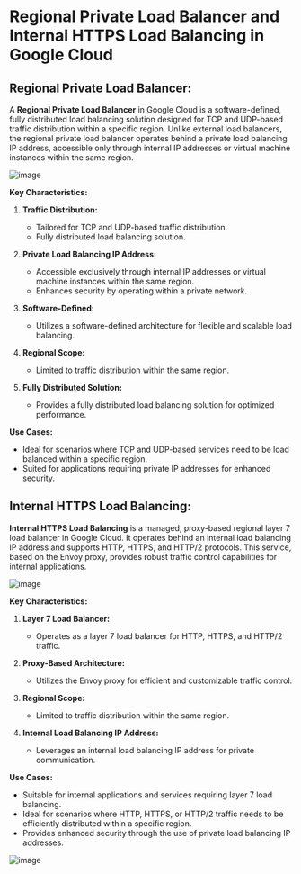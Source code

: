 # Regional Private Load Balancer and Internal HTTPS Load Balancing in Google Cloud

## Regional Private Load Balancer:

A **Regional Private Load Balancer** in Google Cloud is a software-defined, fully distributed load balancing solution designed for TCP and UDP-based traffic distribution within a specific region. Unlike external load balancers, the regional private load balancer operates behind a private load balancing IP address, accessible only through internal IP addresses or virtual machine instances within the same region.

![image](https://github.com/ZainYoussef/Google-ACE-Courses-Notes/assets/85849430/69ed2988-b122-4772-9df4-6647969a4642)

**Key Characteristics:**

1. **Traffic Distribution:**
   - Tailored for TCP and UDP-based traffic distribution.
   - Fully distributed load balancing solution.

2. **Private Load Balancing IP Address:**
   - Accessible exclusively through internal IP addresses or virtual machine instances within the same region.
   - Enhances security by operating within a private network.

3. **Software-Defined:**
   - Utilizes a software-defined architecture for flexible and scalable load balancing.

4. **Regional Scope:**
   - Limited to traffic distribution within the same region.

5. **Fully Distributed Solution:**
   - Provides a fully distributed load balancing solution for optimized performance.

**Use Cases:**

- Ideal for scenarios where TCP and UDP-based services need to be load balanced within a specific region.
- Suited for applications requiring private IP addresses for enhanced security.

## Internal HTTPS Load Balancing:

**Internal HTTPS Load Balancing** is a managed, proxy-based regional layer 7 load balancer in Google Cloud. It operates behind an internal load balancing IP address and supports HTTP, HTTPS, and HTTP/2 protocols. This service, based on the Envoy proxy, provides robust traffic control capabilities for internal applications.

![image](https://github.com/ZainYoussef/Google-ACE-Courses-Notes/assets/85849430/471412d3-53b6-4913-8cc0-6c97e83f1b16)

**Key Characteristics:**

1. **Layer 7 Load Balancer:**
   - Operates as a layer 7 load balancer for HTTP, HTTPS, and HTTP/2 traffic.

2. **Proxy-Based Architecture:**
   - Utilizes the Envoy proxy for efficient and customizable traffic control.

3. **Regional Scope:**
   - Limited to traffic distribution within the same region.

4. **Internal Load Balancing IP Address:**
   - Leverages an internal load balancing IP address for private communication.

**Use Cases:**

- Suitable for internal applications and services requiring layer 7 load balancing.
- Ideal for scenarios where HTTP, HTTPS, or HTTP/2 traffic needs to be efficiently distributed within a specific region.
- Provides enhanced security through the use of private load balancing IP addresses.

![image](https://github.com/ZainYoussef/Google-ACE-Courses-Notes/assets/85849430/51c3838f-7b08-4d48-97c4-5c2048ddd728)

